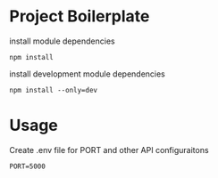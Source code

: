 # Project Boilerplate

install module dependencies

 ```
 npm install
 ```
 
 install development module dependencies
 
 ```
 npm install --only=dev
 ```


 # Usage

 Create .env file for PORT and other API configuraitons

 ```
 PORT=5000
 ```
